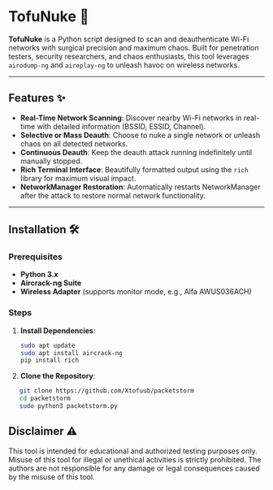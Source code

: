# TofuNuke 🚀

**TofuNuke** is a Python script designed to scan and deauthenticate Wi-Fi networks with surgical precision and maximum chaos. Built for penetration testers, security researchers, and chaos enthusiasts, this tool leverages `airodump-ng` and `aireplay-ng` to unleash havoc on wireless networks.

---

## Features ✨

- **Real-Time Network Scanning**: Discover nearby Wi-Fi networks in real-time with detailed information (BSSID, ESSID, Channel).  
- **Selective or Mass Deauth**: Choose to nuke a single network or unleash chaos on all detected networks.  
- **Continuous Deauth**: Keep the deauth attack running indefinitely until manually stopped.  
- **Rich Terminal Interface**: Beautifully formatted output using the `rich` library for maximum visual impact.  
- **NetworkManager Restoration**: Automatically restarts NetworkManager after the attack to restore normal network functionality.  

---

## Installation 🛠️

### Prerequisites
- **Python 3.x**  
- **Aircrack-ng Suite**  
- **Wireless Adapter** (supports monitor mode, e.g., Alfa AWUS036ACH)  

### Steps
1. **Install Dependencies**:  
   ```bash
   sudo apt update
   sudo apt install aircrack-ng
   pip install rich

2. **Clone the Repository**: 
```bash
   git clone https://github.com/Xtofuub/packetstorm
   cd packetstorm
   sudo python3 packetstorm.py

```
## Disclaimer ⚠️

This tool is intended for educational and authorized testing purposes only. Misuse of this tool for illegal or unethical activities is strictly prohibited. The authors are not responsible for any damage or legal consequences caused by the misuse of this tool.

